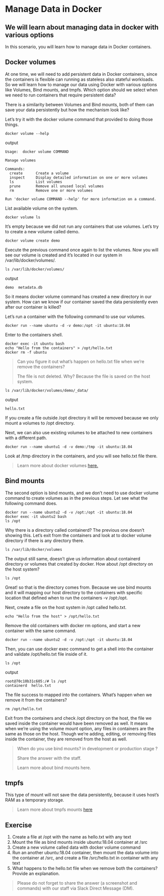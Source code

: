 Manage Data in Docker
=========================

We will learn about managing data in docker with various options
----------

In this scenario, you will learn how to manage data in Docker containers.

Docker volumes
----------

At one time, we will need to add persistent data in Docker containers, since the containers is flexible can running as stateless also stateful workloads. So we will learn how to manage our data using Docker with various options like Volumes, Bind mounts, and tmpfs. Which option should we select when we need to run containers that require persistent data?

There is a similarity between Volumes and Bind mounts, both of them can save your data persistently but how the mechanism look like?

Let’s try it with the docker volume command that provided to doing those things.

```
docker volume --help
```
output
```
Usage:  docker volume COMMAND

Manage volumes

Commands:
  create      Create a volume
  inspect     Display detailed information on one or more volumes
  ls          List volumes
  prune       Remove all unused local volumes
  rm          Remove one or more volumes

Run 'docker volume COMMAND --help' for more information on a command.
```

List available volume on the system.

```
docker volume ls
```
It’s empty because we did not run any containers that use volumes. Let’s try to create a new volume called demo.
```
docker volume create demo
```
Execute the previous command once again to list the volumes. Now you will see our volume is created and it’s located in our system in /var/lib/docker/volumes/.
```
ls /var/lib/docker/volumes/
```
output
```
demo  metadata.db
```
So it means docker volume command has created a new directory in our system. How can we know if our container saved the data persistently even after our container is killed?

Let’s run a container with the following command to use our volumes.

```
docker run --name ubuntu -d -v demo:/opt -it ubuntu:18.04
```
Enter to the containers shell.
```
docker exec -it ubuntu bash
echo "Hello from the containers" > /opt/hello.txt
docker rm -f ubuntu
```

> Can you figure it out what’s happen on hello.txt file when we’re remove the containers?
> 
> The file is not deleted. Why? Because the file is saved on the host system.

```
ls /var/lib/docker/volumes/demo/_data/
```
output
```
hello.txt
```

If you create a file outside /opt directory it will be removed because we only mount a volumes to /opt directory.

Next, we can also use existing volumes to be attached to new containers with a different path.

```
docker run --name ubuntu1 -d -v demo:/tmp -it ubuntu:18.04
```

Look at /tmp directory in the containers, and you will see hello.txt file there.

> Learn more about docker volumes [here.](https://docs.docker.com/storage/volumes/)

Bind mounts
----------

The second option is bind mounts, and we don’t need to use docker volume command to create volumes as in the previous steps. Let see what the following command does.

```
docker run --name ubuntu2 -d -v /opt:/opt -it ubuntu:18.04
docker exec -it ubuntu2 bash
ls /opt
```
Why there is a directory called containerd? The previous one doesn’t showing this. Let’s exit from the containers and look at to docker volume directory if there is any directory there.

```
ls /var/lib/docker/volumes
```
The output still same, doesn’t give us information about containerd directory or volumes that created by docker. How about /opt directory on the host system?
```
ls /opt
```

Great! so that is the directory comes from. Because we use bind mounts and it will mapping our host directory to the containers with specific location that defined when to run the containers -v /opt:/opt.

Next, create a file on the host system in /opt called hello.txt.

```
echo "Hello from the host" > /opt/hello.txt
```

Remove the old containers with docker rm options, and start a new container with the same command.

```
docker run --name ubuntu2 -d -v /opt:/opt -it ubuntu:18.04
```
Then, you can use docker exec command to get a shell into the container and validate /opt/hello.txt file inside of it.

```
ls /opt
```
output
```
root@70c10b31c605:/# ls /opt
containerd  hello.txt
```
The file success to mapped into the containers. What’s happen when we remove it from the containers?
```
rm /opt/hello.txt
```
Exit from the containers and check /opt directory on the host, the file we saved inside the container would have been removed as well. It means when we’re using the volume mount option, any files in containers are the same as those on the host. Though we’re adding, editing, or removing files inside the container, they are removed from the host as well.

> When do you use bind mounts? in development or production stage ?
>
> Share the answer with the staff.
>
> Learn more about bind mounts here.

tmpfs
---------

This type of mount will not save the data persistently, because it uses host’s RAM as a temporary storage.

> Learn more about tmpfs mounts [here](https://docs.docker.com/storage/tmpfs/)


Exercise
---------
1. Create a file at /opt with the name as hello.txt with any text
2. Mount the file as bind mounts inside ubuntu:18.04 container at /src
3. Create a new volume called data with docker volume command
4. Run an another ubuntu:18.04 container, then mount the data volume into the container at /src, and create a file /src/hello.txt in container with any text
5. What happens to the hello.txt file when we remove both the containers? Provide an explanation.

> Please do not forget to share the answer (a screenshot and commands) with our staff via Slack Direct Message (DM).
